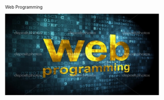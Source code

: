 Web Programming

![image alt](https://github.com/EvanildoLeal/Web-Programming-For-Front-End/blob/d964a958266077323b7d3f572ef5231b7537c8f1/Web%20Programming.png)
